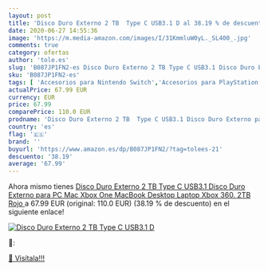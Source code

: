 ```yaml
---
layout: post
title: 'Disco Duro Externo 2 TB  Type C USB3.1 D al 38.19 % de descuento'
date: 2020-06-27 14:55:36
image: 'https://m.media-amazon.com/images/I/31KmmluW0yL._SL400_.jpg'
comments: true
category: ofertas
author: 'tole.es'
slug: 'B087JP1FN2-es Disco Duro Externo 2 TB Type C USB3.1 Disco Duro Externo...'
sku: 'B087JP1FN2-es'
tags: [ 'Accesorios para Nintendo Switch','Accesorios para PlayStation 3','Accesorios para PlayStation 4','Accesorios para Xbox One','Auriculares gaming con micrófono para PlayStation 4','Auriculares gaming para Nintendo Switch','Auriculares gaming para PlayStation 3','Auriculares gaming para Xbox One','Hardware y juegos para Nintendo Switch','Hardware y juegos para PlayStation 3','Hardware y juegos para PlayStation 4','Hardware y juegos para Xbox One','Juegos para Nintendo Switch','Sistemas precursores y micro consolas','Videojuegos', ]
actualPrice: 67.99 EUR
currency: EUR
price: 67.99
comparePrice: 110.0 EUR
prodname: 'Disco Duro Externo 2 TB  Type C USB3.1 Disco Duro Externo para PC  Mac  Xbox One  MacBook  Desktop  Laptop  Xbox 360. 2TB Rojo '
country: 'es'
flag: '🇪🇸'
brand: ''
buyurl: 'https://www.amazon.es/dp/B087JP1FN2/?tag=tolees-21'
descuento: '38.19'
average: '67.99'
---
```


Ahora mismo tienes [Disco Duro Externo 2 TB  Type C USB3.1 Disco Duro Externo para PC  Mac  Xbox One  MacBook  Desktop  Laptop  Xbox 360. 2TB Rojo ](https://www.amazon.es/dp/B087JP1FN2/?tag=tolees-21) a 67.99 EUR (original: 110.0 EUR) (38.19 %  de descuento) en el siguiente enlace!

[![Disco Duro Externo 2 TB  Type C USB3.1 D](https://m.media-amazon.com/images/I/31KmmluW0yL._SL400_.jpg)](https://www.amazon.es/dp/B087JP1FN2/?tag=tolees-21)

🔎:


[🛒 Visítala!!!](https://www.amazon.es/dp/B087JP1FN2/?tag=tolees-21)
